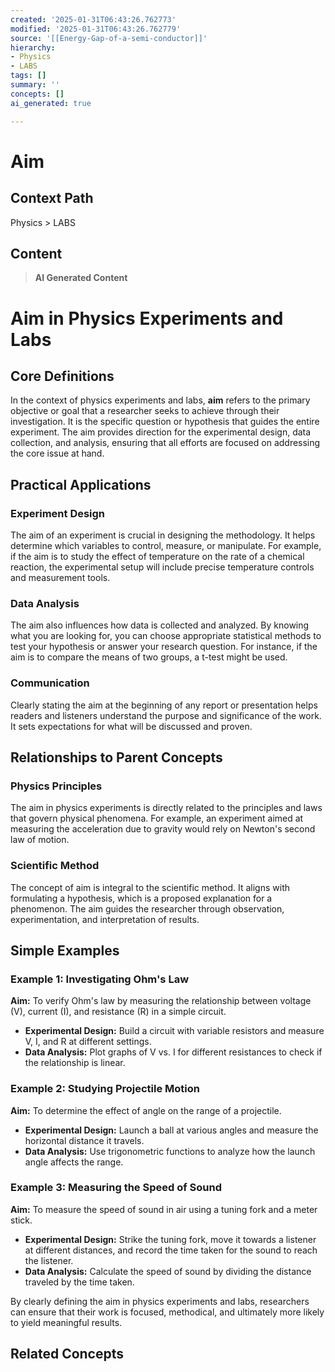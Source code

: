 ```yaml
---
created: '2025-01-31T06:43:26.762773'
modified: '2025-01-31T06:43:26.762779'
source: '[[Energy-Gap-of-a-semi-conductor]]'
hierarchy:
- Physics
- LABS
tags: []
summary: ''
concepts: []
ai_generated: true

---
```


# Aim

## Context Path
Physics > LABS

## Content
> **AI Generated Content**
 # Aim in Physics Experiments and Labs

## Core Definitions

In the context of physics experiments and labs, **aim** refers to the primary objective or goal that a researcher seeks to achieve through their investigation. It is the specific question or hypothesis that guides the entire experiment. The aim provides direction for the experimental design, data collection, and analysis, ensuring that all efforts are focused on addressing the core issue at hand.

## Practical Applications

### Experiment Design
The aim of an experiment is crucial in designing the methodology. It helps determine which variables to control, measure, or manipulate. For example, if the aim is to study the effect of temperature on the rate of a chemical reaction, the experimental setup will include precise temperature controls and measurement tools.

### Data Analysis
The aim also influences how data is collected and analyzed. By knowing what you are looking for, you can choose appropriate statistical methods to test your hypothesis or answer your research question. For instance, if the aim is to compare the means of two groups, a t-test might be used.

### Communication
Clearly stating the aim at the beginning of any report or presentation helps readers and listeners understand the purpose and significance of the work. It sets expectations for what will be discussed and proven.

## Relationships to Parent Concepts

### Physics Principles
The aim in physics experiments is directly related to the principles and laws that govern physical phenomena. For example, an experiment aimed at measuring the acceleration due to gravity would rely on Newton's second law of motion.

### Scientific Method
The concept of aim is integral to the scientific method. It aligns with formulating a hypothesis, which is a proposed explanation for a phenomenon. The aim guides the researcher through observation, experimentation, and interpretation of results.

## Simple Examples

### Example 1: Investigating Ohm's Law
**Aim:** To verify Ohm's law by measuring the relationship between voltage (V), current (I), and resistance (R) in a simple circuit.
- **Experimental Design:** Build a circuit with variable resistors and measure V, I, and R at different settings.
- **Data Analysis:** Plot graphs of V vs. I for different resistances to check if the relationship is linear.

### Example 2: Studying Projectile Motion
**Aim:** To determine the effect of angle on the range of a projectile.
- **Experimental Design:** Launch a ball at various angles and measure the horizontal distance it travels.
- **Data Analysis:** Use trigonometric functions to analyze how the launch angle affects the range.

### Example 3: Measuring the Speed of Sound
**Aim:** To measure the speed of sound in air using a tuning fork and a meter stick.
- **Experimental Design:** Strike the tuning fork, move it towards a listener at different distances, and record the time taken for the sound to reach the listener.
- **Data Analysis:** Calculate the speed of sound by dividing the distance traveled by the time taken.

By clearly defining the aim in physics experiments and labs, researchers can ensure that their work is focused, methodical, and ultimately more likely to yield meaningful results.

## Related Concepts
